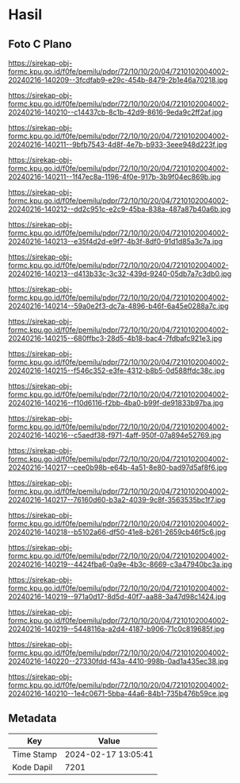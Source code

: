 # Hasil

## Foto C Plano

https://sirekap-obj-formc.kpu.go.id/f0fe/pemilu/pdpr/72/10/10/20/04/7210102004002-20240216-140209--3fcdfab9-e29c-454b-8479-2b1e46a70218.jpg

https://sirekap-obj-formc.kpu.go.id/f0fe/pemilu/pdpr/72/10/10/20/04/7210102004002-20240216-140210--c14437cb-8c1b-42d9-8616-9eda9c2ff2af.jpg

https://sirekap-obj-formc.kpu.go.id/f0fe/pemilu/pdpr/72/10/10/20/04/7210102004002-20240216-140211--9bfb7543-4d8f-4e7b-b933-3eee948d223f.jpg

https://sirekap-obj-formc.kpu.go.id/f0fe/pemilu/pdpr/72/10/10/20/04/7210102004002-20240216-140211--1f47ec8a-1196-4f0e-917b-3b9f04ec869b.jpg

https://sirekap-obj-formc.kpu.go.id/f0fe/pemilu/pdpr/72/10/10/20/04/7210102004002-20240216-140212--dd2c951c-e2c9-45ba-838a-487a87b40a6b.jpg

https://sirekap-obj-formc.kpu.go.id/f0fe/pemilu/pdpr/72/10/10/20/04/7210102004002-20240216-140213--e35f4d2d-e9f7-4b3f-8df0-91d1d85a3c7a.jpg

https://sirekap-obj-formc.kpu.go.id/f0fe/pemilu/pdpr/72/10/10/20/04/7210102004002-20240216-140213--d413b33c-3c32-439d-9240-05db7a7c3db0.jpg

https://sirekap-obj-formc.kpu.go.id/f0fe/pemilu/pdpr/72/10/10/20/04/7210102004002-20240216-140214--59a0e2f3-dc7a-4896-b46f-6a45e0288a7c.jpg

https://sirekap-obj-formc.kpu.go.id/f0fe/pemilu/pdpr/72/10/10/20/04/7210102004002-20240216-140215--680ffbc3-28d5-4b18-bac4-7fdbafc921e3.jpg

https://sirekap-obj-formc.kpu.go.id/f0fe/pemilu/pdpr/72/10/10/20/04/7210102004002-20240216-140215--f546c352-e3fe-4312-b8b5-0d588ffdc38c.jpg

https://sirekap-obj-formc.kpu.go.id/f0fe/pemilu/pdpr/72/10/10/20/04/7210102004002-20240216-140216--f10d6116-f2bb-4ba0-b99f-de91833b97ba.jpg

https://sirekap-obj-formc.kpu.go.id/f0fe/pemilu/pdpr/72/10/10/20/04/7210102004002-20240216-140216--c5aedf38-f971-4aff-950f-07a894e52769.jpg

https://sirekap-obj-formc.kpu.go.id/f0fe/pemilu/pdpr/72/10/10/20/04/7210102004002-20240216-140217--cee0b98b-e64b-4a51-8e80-bad97d5af8f6.jpg

https://sirekap-obj-formc.kpu.go.id/f0fe/pemilu/pdpr/72/10/10/20/04/7210102004002-20240216-140217--76160d60-b3a2-4039-9c8f-3563535bc1f7.jpg

https://sirekap-obj-formc.kpu.go.id/f0fe/pemilu/pdpr/72/10/10/20/04/7210102004002-20240216-140218--b5102a66-df50-41e8-b261-2659cb46f5c6.jpg

https://sirekap-obj-formc.kpu.go.id/f0fe/pemilu/pdpr/72/10/10/20/04/7210102004002-20240216-140219--4424fba6-0a9e-4b3c-8669-c3a47940bc3a.jpg

https://sirekap-obj-formc.kpu.go.id/f0fe/pemilu/pdpr/72/10/10/20/04/7210102004002-20240216-140219--971a0d17-8d5d-40f7-aa88-3a47d98c1424.jpg

https://sirekap-obj-formc.kpu.go.id/f0fe/pemilu/pdpr/72/10/10/20/04/7210102004002-20240216-140219--5448116a-a2d4-4187-b906-71c0c819685f.jpg

https://sirekap-obj-formc.kpu.go.id/f0fe/pemilu/pdpr/72/10/10/20/04/7210102004002-20240216-140220--27330fdd-f43a-4410-998b-0ad1a435ec38.jpg

https://sirekap-obj-formc.kpu.go.id/f0fe/pemilu/pdpr/72/10/10/20/04/7210102004002-20240216-140210--1e4c0671-5bba-44a6-84b1-735b476b59ce.jpg


## Metadata

| Key        | Value               |
| ---------- | ------------------- |
| Time Stamp | 2024-02-17 13:05:41 |
| Kode Dapil | 7201                |



